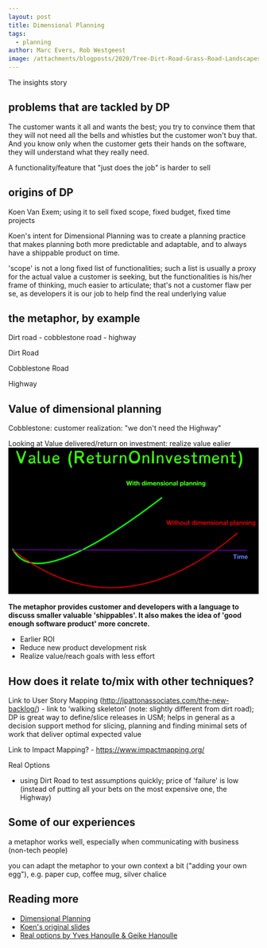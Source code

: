 ```yaml
---
layout: post
title: Dimensional Planning
tags:
  - planning
author: Marc Evers, Rob Westgeest
image: /attachments/blogposts/2020/Tree-Dirt-Road-Grass-Road-Landscapes-Green-House-2423162.jpg
---
```


The insights story

## problems that are tackled by DP

The customer wants it all and wants the best; you try to convince them that they will not need all the bells and whistles but the customer won't buy that. And you know only when the customer gets their hands on the software, they will understand what they really need.

A functionality/feature that "just does the job" is harder to sell


## origins of DP

Koen Van Exem; using it to sell fixed scope, fixed budget, fixed time projects 

Koen's intent for Dimensional Planning was to create a planning practice that makes planning both more predictable and adaptable, and to always have a shippable product on time.

'scope' is not a long fixed list of functionalities; such a list is usually a proxy for the actual value a customer is seeking, but the functionalities is his/her frame of thinking, much easier to articulate; that's not a customer flaw per se, as developers it is our job to help find the real underlying value

## the metaphor, by example


Dirt road - cobblestone road - highway


Dirt Road

Cobblestone Road

Highway


## Value of dimensional planning

Cobblestone: customer realization: "we don't need the Highway"

Looking at Value delivered/return on investment: realize value ealier 
![plaatje van Yves](/attachments/blogposts/2020/yves-hanoulle-roi-dimensional-planning.png)

**The metaphor provides customer and developers with a language to discuss smaller valuable 'shippables'. It also makes the idea of 'good enough software product' more concrete.**

- Earlier ROI
- Reduce new product development risk
- Realize value/reach goals with less effort

## How does it relate to/mix with other techniques?

Link to User Story Mapping (http://jpattonassociates.com/the-new-backlog/) - link to ‘walking skeleton’ (note: slightly different from dirt road); DP is great way to define/slice releases in USM; helps in general as a decision support method for slicing, planning and finding minimal sets of work that deliver optimal expected value

Link to Impact Mapping? - https://www.impactmapping.org/ 

Real Options
- using Dirt Road to test assumptions quickly; price of 'failure' is low (instead of putting all your bets on the most expensive one, the Highway) 

## Some of our experiences

a metaphor works well, especially when communicating with business (non-tech people)

you can adapt the metaphor to your own context a bit ("adding your own egg"), e.g. paper cup, coffee mug, silver chalice

## Reading more

- [Dimensional Planning](http://www.hanoulle.be/2015/07/dimensional-planning/)
- [Koen's original slides](https://www.slideshare.net/inxin/dimensional-planning-30790935)
- [Real options by Yves Hanoulle & Geike Hanoulle](https://www.youtube.com/watch?v=YAxUwZzlMJE&feature=youtu.be)
